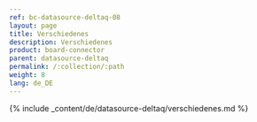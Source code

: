 ```yaml
---
ref: bc-datasource-deltaq-08
layout: page
title: Verschiedenes
description: Verschiedenes
product: board-connector
parent: datasource-deltaq
permalink: /:collection/:path
weight: 8
lang: de_DE
---
```

{% include _content/de/datasource-deltaq/verschiedenes.md %}


